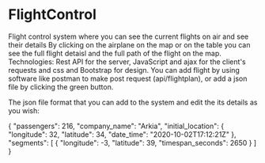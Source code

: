 # FlightControl
Flight control system where you can see the current flights on air and see their details
By clicking on the airplane on the map or on the table you can see the full flight detaisl and the full path of the flight on the map.
Technologies: Rest API for the server, JavaScript and ajax for the client's requests and css and Bootstrap for design.
You can add flight by using software like postman to make post request (api/flightplan), or add a json file by clicking the green button.


The json file format that you can add to the system and edit the its details as you wish:

{
 "passengers": 216,
 "company_name": "Arkia",
 "initial_location": {
 "longitude": 32,
 "latitude": 34,
 "date_time": "2020-10-02T17:12:21Z"
 },
 "segments": [
 {
 "longitude": -3,
 "latitude": 39,
 "timespan_seconds": 2650
 }
 ]
}
